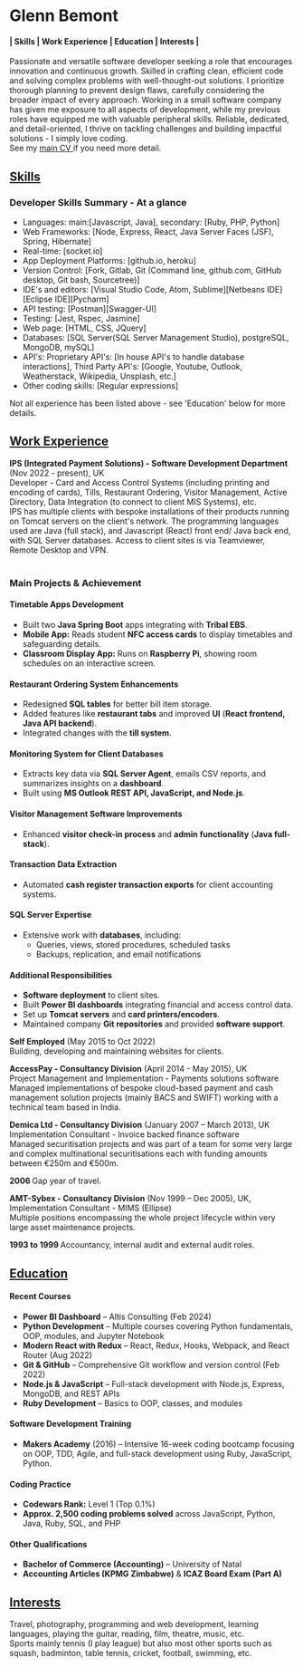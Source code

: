 # Glenn Bemont

<div id="TOC"><h4>
   | <a href="#skills">Skills </a>| 
   <a href="#Work Experience"> Work Experience </a>| 
   <a href="#Education"> Education </a>| 
   <a href="#Interests"> Interests </a>| </h4>
</div>
Passionate and versatile software developer seeking a role that encourages innovation and continuous growth. Skilled in crafting clean, efficient code and solving complex problems with well-thought-out solutions. I prioritize thorough planning to prevent design flaws, carefully considering the broader impact of every approach. Working in a small software company has given me exposure to all aspects of development, while my previous roles have equipped me with valuable peripheral skills. Reliable, dedicated, and detail-oriented, I thrive on tackling challenges and building impactful solutions - I simply love coding.<br>
See my <a href="https://github.com/glynester/cv" target="_blank"> main CV </a> if you need more detail.

<div id="skills"><h2><a href="#TOC">Skills</a></h2></div>


<h3>Developer Skills Summary - At a glance</h3>

<ul>
   <li>Languages: main:[Javascript, Java], secondary: [Ruby, PHP, Python]</li>
   <li>Web Frameworks: [Node, Express, React, Java Server Faces (JSF), Spring, Hibernate]</li>
   <li>Real-time: [socket.io]</li>
   <li>App Deployment Platforms: [github.io, heroku]</li>
   <li>Version Control: [Fork, Gitlab, Git (Command line, github.com, GitHub desktop, Git bash, Sourcetree)]</li>
   <li>IDE's and editors: [Visual Studio Code, Atom, Sublime][Netbeans IDE][Eclipse IDE][Pycharm]</li>
   <li>API testing: [Postman][Swagger-UI]</li>
   <li>Testing: [Jest, Rspec, Jasmine]</li>
   <li>Web page: [HTML, CSS, JQuery]</li>
   <li>Databases: [SQL Server(SQL Server Management Studio), postgreSQL, MongoDB, mySQL]</li>
   <li>API's: Proprietary API's: [In house API's to handle database interactions],  Third Party API's: [Google, Youtube, Outlook, Weatherstack, Wikipedia, Unsplash, etc.]</li>
   <li>Other coding skills: [Regular expressions]</li>   
</ul>
<p>Not all experience has been listed above - see 'Education' below for more details.</p>
   
<div id="Work Experience"><h2><a href="#TOC">Work Experience</a></h2></div>

<b>IPS (Integrated Payment Solutions) - Software Development Department</b> (Nov 2022 - present), UK<br>
Developer - Card and Access Control Systems (including printing and encoding of cards), Tills, Restaurant Ordering, Visitor Management, Active Directory, Data Integration (to connect to client MIS Systems), etc.<br>
IPS has multiple clients with bespoke installations of their products running on Tomcat servers on the client's network. The programming languages used are Java (full stack), and Javascript (React) front end/ Java back end, with SQL Server databases.
Access to client sites is via Teamviewer, Remote Desktop and VPN.<br><br> 

<h3>Main Projects & Achievement</h3>

#### Timetable Apps Development  
- Built two **Java Spring Boot** apps integrating with **Tribal EBS**.  
- **Mobile App:** Reads student **NFC access cards** to display timetables and safeguarding details.  
- **Classroom Display App:** Runs on **Raspberry Pi**, showing room schedules on an interactive screen.  

#### Restaurant Ordering System Enhancements  
- Redesigned **SQL tables** for better bill item storage.  
- Added features like **restaurant tabs** and improved **UI** (**React frontend, Java API backend**).  
- Integrated changes with the **till system**.  

#### Monitoring System for Client Databases  
- Extracts key data via **SQL Server Agent**, emails CSV reports, and summarizes insights on a **dashboard**.  
- Built using **MS Outlook REST API, JavaScript, and Node.js**.  

#### Visitor Management Software Improvements  
- Enhanced **visitor check-in process** and **admin functionality** (**Java full-stack**).  

#### Transaction Data Extraction  
- Automated **cash register transaction exports** for client accounting systems.  

#### SQL Server Expertise  
- Extensive work with **databases**, including:  
  - Queries, views, stored procedures, scheduled tasks  
  - Backups, replication, and email notifications  

#### Additional Responsibilities  
- **Software deployment** to client sites.  
- Built **Power BI dashboards** integrating financial and access control data.  
- Set up **Tomcat servers** and **card printers/encoders**.  
- Maintained company **Git repositories** and provided **software support**.  

<b>Self Employed</b> (May 2015 to Oct 2022)<br>
Building, developing and maintaining websites for clients.
   
<b>AccessPay - Consultancy Division</b> (April 2014 - May 2015), UK<br>
Project Management and Implementation - Payments solutions software<br>
Managed implementations of bespoke cloud-based payment and cash management solution projects (mainly BACS and SWIFT) working with a technical team based in India.<br> 

<b>Demica Ltd - Consultancy Division</b> (January 2007 – March 2013), UK<br>
Implementation Consultant - Invoice backed finance software<br>
Managed securitisation projects and was part of a team for some very large and complex multinational securitisations each with funding amounts between €250m and €500m.<br>

<b>2006 </b> Gap year of travel.

<b>AMT-Sybex - Consultancy Division</b> (Nov 1999 – Dec 2005), UK,<br>
Implementation Consultant - MIMS (Ellipse)<br>
Multiple positions encompassing the whole project lifecycle within very large asset maintenance projects.<br> 

<b>1993 to 1999 </b> Accountancy, internal audit and external audit roles.

<div id="Education"><h2><a href="#TOC">Education</a></h2></div>

#### Recent Courses  
- **Power BI Dashboard** – Altis Consulting (Feb 2024)  
- **Python Development** – Multiple courses covering Python fundamentals, OOP, modules, and Jupyter Notebook  
- **Modern React with Redux** – React, Redux, Hooks, Webpack, and React Router (Aug 2022)  
- **Git & GitHub** – Comprehensive Git workflow and version control (Feb 2022)  
- **Node.js & JavaScript** – Full-stack development with Node.js, Express, MongoDB, and REST APIs  
- **Ruby Development** – Basics to OOP, classes, and modules  

#### Software Development Training  
- **Makers Academy** (2016) – Intensive 16-week coding bootcamp focusing on OOP, TDD, Agile, and full-stack development using Ruby, JavaScript, Python. 

#### Coding Practice  
- **Codewars Rank:** Level 1 (Top 0.1%)  
- **Approx. 2,500 coding problems solved** across JavaScript, Python, Java, Ruby, SQL, and PHP  

#### Other Qualifications  
- **Bachelor of Commerce (Accounting)** – University of Natal  
- **Accounting Articles (KPMG Zimbabwe)** & **ICAZ Board Exam (Part A)**  
   
<div id="Interests"><h2><a href="#TOC">Interests</a></h2></div>
Travel, photography, programming and web development, learning languages, playing the guitar, reading, film, theatre, music, etc.<br>
Sports mainly tennis (I play league) but also most other sports such as squash, badminton, table tennis, cricket, football, swimming, etc.<br>
